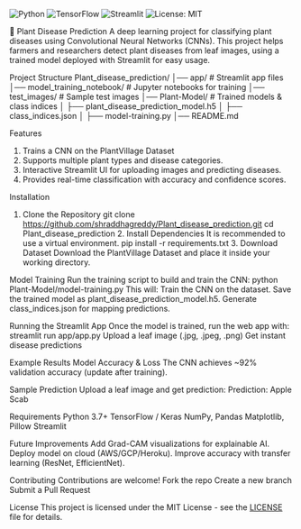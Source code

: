 ![Python](https://img.shields.io/badge/python-3.7%2B-blue)
![TensorFlow](https://img.shields.io/badge/TensorFlow-2.x-orange)
![Streamlit](https://img.shields.io/badge/Streamlit-1.x-brightgreen)
![License: MIT](https://img.shields.io/badge/License-MIT-yellow.svg)



🌱 Plant Disease Prediction
  A deep learning project for classifying plant diseases using Convolutional Neural Networks (CNNs).
  This project helps farmers and researchers detect plant diseases from leaf images, using a trained model deployed with Streamlit for easy usage.

Project Structure
  Plant_disease_prediction/
  │── app/                         # Streamlit app files
  │── model_training_notebook/     # Jupyter notebooks for training
  │── test_images/                 # Sample test images
  │── Plant-Model/                 # Trained models & class indices
  │   ├── plant_disease_prediction_model.h5
  │   ├── class_indices.json
  │   ├── model-training.py
  │── README.md

Features
  1. Trains a CNN on the PlantVillage Dataset
  2. Supports multiple plant types and disease categories.
  3. Interactive Streamlit UI for uploading images and predicting diseases.
  4. Provides real-time classification with accuracy and confidence scores.

Installation
 1. Clone the Repository
    git clone https://github.com/shraddhagreddy/Plant_disease_prediction.git
    cd Plant_disease_prediction
 2️. Install Dependencies
    It is recommended to use a virtual environment.
    pip install -r requirements.txt
 3️. Download Dataset
    Download the PlantVillage Dataset and place it inside your working directory.

Model Training
    Run the training script to build and train the CNN: python Plant-Model/model-training.py
    This will:
    Train the CNN on the dataset.
    Save the trained model as plant_disease_prediction_model.h5.
    Generate class_indices.json for mapping predictions.

Running the Streamlit App
    Once the model is trained, run the web app with: streamlit run app/app.py
    Upload a leaf image (.jpg, .jpeg, .png)
    Get instant disease predictions

Example Results
    Model Accuracy & Loss
    The CNN achieves ~92% validation accuracy (update after training).

Sample Prediction
    Upload a leaf image and get prediction:
    Prediction: Apple Scab 

Requirements
    Python 3.7+
    TensorFlow / Keras
    NumPy, Pandas
    Matplotlib, Pillow
    Streamlit

Future Improvements
    Add Grad-CAM visualizations for explainable AI.
    Deploy model on cloud (AWS/GCP/Heroku).
    Improve accuracy with transfer learning (ResNet, EfficientNet).

Contributing
    Contributions are welcome!
    Fork the repo
    Create a new branch
    Submit a Pull Request

License
    This project is licensed under the MIT License - see the [LICENSE](LICENSE) file for details.
